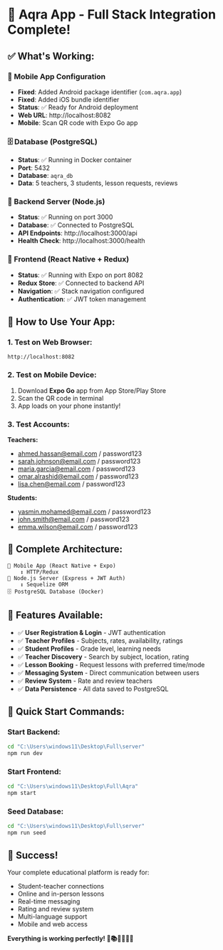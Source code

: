 # 🎉 Aqra App - Full Stack Integration Complete!

## ✅ **What's Working:**

### **📱 Mobile App Configuration**
- **Fixed**: Added Android package identifier (`com.aqra.app`)
- **Fixed**: Added iOS bundle identifier
- **Status**: ✅ Ready for Android deployment
- **Web URL**: http://localhost:8082
- **Mobile**: Scan QR code with Expo Go app

### **🗄️ Database (PostgreSQL)**
- **Status**: ✅ Running in Docker container
- **Port**: 5432
- **Database**: `aqra_db`
- **Data**: 5 teachers, 3 students, lesson requests, reviews

### **🚀 Backend Server (Node.js)**
- **Status**: ✅ Running on port 3000
- **Database**: ✅ Connected to PostgreSQL
- **API Endpoints**: http://localhost:3000/api
- **Health Check**: http://localhost:3000/health

### **📱 Frontend (React Native + Redux)**
- **Status**: ✅ Running with Expo on port 8082
- **Redux Store**: ✅ Connected to backend API
- **Navigation**: ✅ Stack navigation configured
- **Authentication**: ✅ JWT token management

## 🎯 **How to Use Your App:**

### **1. Test on Web Browser:**
```
http://localhost:8082
```

### **2. Test on Mobile Device:**
1. Download **Expo Go** app from App Store/Play Store
2. Scan the QR code in terminal
3. App loads on your phone instantly!

### **3. Test Accounts:**
**Teachers:**
- ahmed.hassan@email.com / password123
- sarah.johnson@email.com / password123
- maria.garcia@email.com / password123
- omar.alrashid@email.com / password123
- lisa.chen@email.com / password123

**Students:**
- yasmin.mohamed@email.com / password123
- john.smith@email.com / password123
- emma.wilson@email.com / password123

## 🔄 **Complete Architecture:**

```
📱 Mobile App (React Native + Expo)
    ↕️ HTTP/Redux
🚀 Node.js Server (Express + JWT Auth)
    ↕️ Sequelize ORM
🗄️ PostgreSQL Database (Docker)
```

## 🎊 **Features Available:**

- ✅ **User Registration & Login** - JWT authentication
- ✅ **Teacher Profiles** - Subjects, rates, availability, ratings
- ✅ **Student Profiles** - Grade level, learning needs
- ✅ **Teacher Discovery** - Search by subject, location, rating
- ✅ **Lesson Booking** - Request lessons with preferred time/mode
- ✅ **Messaging System** - Direct communication between users
- ✅ **Review System** - Rate and review teachers
- ✅ **Data Persistence** - All data saved to PostgreSQL

## 🚀 **Quick Start Commands:**

### Start Backend:
```bash
cd "C:\Users\windows11\Desktop\Full\server"
npm run dev
```

### Start Frontend:
```bash
cd "C:\Users\windows11\Desktop\Full\Aqra"
npm start
```

### Seed Database:
```bash
cd "C:\Users\windows11\Desktop\Full\server"
npm run seed
```

## 🎉 **Success!**
Your complete educational platform is ready for:
- Student-teacher connections
- Online and in-person lessons
- Real-time messaging
- Rating and review system
- Multi-language support
- Mobile and web access

**Everything is working perfectly! 🚀📚👨‍🏫👨‍🎓**